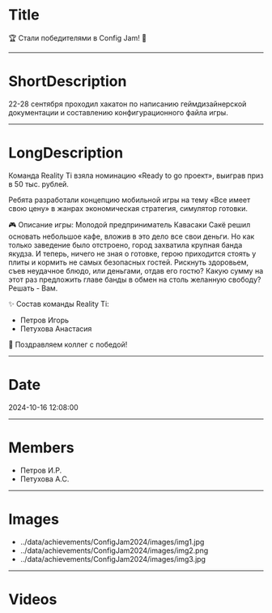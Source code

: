 # Title

🏆 Стали победителями в Config Jam! 👾

---

# ShortDescription

22-28 сентября проходил хакатон по написанию геймдизайнерской документации и составлению конфигурационного файла игры.

---

# LongDescription

Команда Reality Ti взяла номинацию «Ready to go проект», выиграв приз в 50 тыс. рублей.

Ребята разработали концепцию мобильной игры на тему «Все имеет свою цену» в жанрах экономическая стратегия, симулятор готовки.

🎮 Описание игры:
Молодой предприниматель Кавасаки Сакё решил основать небольшое кафе, вложив в это дело все свои деньги. Но как только заведение было отстроено, город захватила крупная банда якудза. И теперь, ничего не зная о готовке, герою приходится стоять у плиты и кормить не самых безопасных гостей. Рискнуть здоровьем, съев неудачное блюдо, или деньгами, отдав его гостю? Какую сумму на этот раз предложить главе банды в обмен на столь желанную свободу? Решать - Вам.

✨ Состав команды Reality Ti:
- Петров Игорь
- Петухова Анастасия

🎉 Поздравляем коллег с победой!

---

# Date

2024-10-16 12:08:00

---

# Members

- Петров И.Р.
- Петухова А.С.

---

# Images

- ../data/achievements/ConfigJam2024/images/img1.jpg
- ../data/achievements/ConfigJam2024/images/img2.png
- ../data/achievements/ConfigJam2024/images/img3.jpg

---

# Videos
